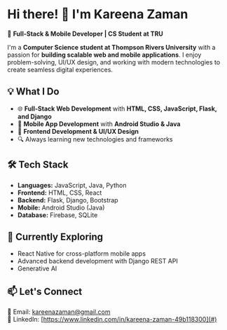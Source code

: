 # Hi there! 👋 I'm Kareena Zaman  
🚀 **Full-Stack & Mobile Developer | CS Student at TRU**  

I'm a **Computer Science student at Thompson Rivers University** with a passion for **building scalable web and mobile applications**. I enjoy problem-solving, UI/UX design, and working with modern technologies to create seamless digital experiences.  

## 💡 What I Do  
- 🌐 **Full-Stack Web Development** with **HTML, CSS, JavaScript, Flask, and Django**  
- 📱 **Mobile App Development** with **Android Studio & Java**  
- 🎨 **Frontend Development & UI/UX Design**  
- 🔍 Always learning new technologies and frameworks  

## 🛠️ Tech Stack  
- **Languages:** JavaScript, Java, Python  
- **Frontend:** HTML, CSS, React  
- **Backend:** Flask, Django, Bootstrap  
- **Mobile:** Android Studio (Java)  
- **Database:** Firebase, SQLite  

## 🌱 Currently Exploring  
- React Native for cross-platform mobile apps  
- Advanced backend development with Django REST API
- Generative AI 

## 📫 Let's Connect  
📧 Email: kareenazaman@gmail.com  
💼 LinkedIn: [https://www.linkedin.com/in/kareena-zaman-49b118300](#)  
